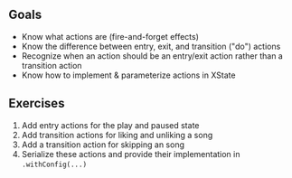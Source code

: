 

## Goals
- Know what actions are (fire-and-forget effects)
- Know the difference between entry, exit, and transition ("do") actions 
- Recognize when an action should be an entry/exit action rather than a transition action
- Know how to implement & parameterize actions in XState

## Exercises

1. Add entry actions for the play and paused state
2. Add transition actions for liking and unliking a song
3. Add a transition action for skipping an song
4. Serialize these actions and provide their implementation in `.withConfig(...)`